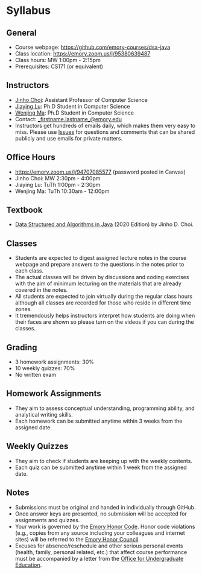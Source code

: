 # Syllabus

## General

* Course webpage: https://github.com/emory-courses/dsa-java
* Class location: https://emory.zoom.us/j/95380639487 
* Class hours: MW 1:00pm - 2:15pm
* Prerequisites: CS171 (or equivalent)

## Instructors

* [Jinho Choi](http://cs.emory.edu/~choi): Assistant Professor of Computer Science
* [Jiaying Lu](https://lujiaying.github.io): Ph.D Student in Computer Science
* [Wenjing Ma](https://marvinquiet.github.io): Ph.D Student in Computer Science
* Contact: _firstname.lastname_@emory.edu
* Instructors get hundreds of emails daily, which makes them very easy to miss. Please use [Issues](issue_guidelines.md) for questions and comments that can be shared publicly and use emails for private matters.

## Office Hours

* https://emory.zoom.us/j/94707085577 (password posted in Canvas)
* Jinho Choi: MW 2:30pm - 4:00pm
* Jiaying Lu: TuTh 1:00pm - 2:30pm
* Wenjing Ma: TuTh 10:30am - 12:00pm

## Textbook

* [Data Structured and Algorithms in Java](https://emory.gitbook.io/dsa-java/) (2020 Edition) by Jinho D. Choi.


## Classes

* Students are expected to digest assigned lecture notes in the course webpage and prepare answers to the questions in the notes prior to each class.
* The actual classes will be driven by discussions and coding exercises with the aim of minimum lecturing on the materials that are already covered in the notes.
* All students are expected to join virtually during the regular class hours although all classes are recorded for those who reside in different time zones.
* It tremendously helps instructors interpret how students are doing when their faces are shown so please turn on the videos if you can during the classes.



## Grading

* 3 homework assignments: 30%
* 10 weekly quizzes: 70%
* No written exam


## Homework Assignments

* They aim to assess conceptual understanding, programming ability, and analytical writing skills.
* Each homework can be submitted anytime within 3 weeks from the assigned date.


## Weekly Quizzes

* They aim to check if students are keeping up with the weekly contents.
* Each quiz can be submitted anytime within 1 week from the assigned date.


## Notes

* Submissions must be original and handed in individually through GitHub.
* Once answer keys are presented, no submission will be accepted for assignments and quizzes.
* Your work is governed by the [Emory Honor Code](http://catalog.college.emory.edu/academic/policies-regulations/honor-code.html). Honor code violations (e.g., copies from any source including your colleagues and internet sites) will be referred to the [Emory Honor Council](http://college.emory.edu/oue/current-students/honor-council.html).
* Excuses for absence/reschedule and other serious personal events (health, family, personal related, etc.) that affect course performance must be accompanied by a letter from the [Office for Undergraduate Education](http://college.emory.edu/oue/current-students/advising.html).
